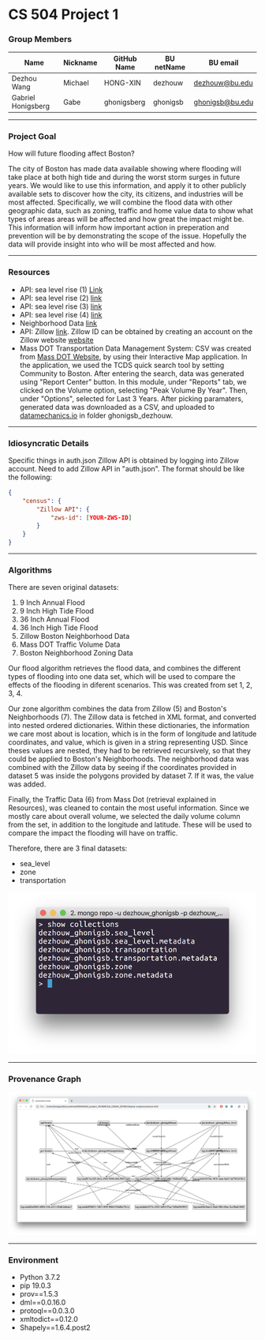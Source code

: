 # CS 504 Project 1
### Group Members
|Name              |Nickname |GitHub Name|BU netName |BU email       |
|------------------|---------|-----------|-----------|---------------|
|Dezhou Wang       |Michael  |HONG-XIN   |dezhouw    |dezhouw@bu.edu |
|Gabriel Honigsberg|Gabe     |ghonigsberg|ghonigsb   |ghonigsb@bu.edu|

---

### Project Goal
How  will future flooding affect Boston?

The city of Boston has made data available showing where flooding will take place at both high tide and during the worst storm surges in future years. We would like to use this information, and apply it to other publicly available sets to discover how the city, its citizens, and industries will be most affected. Specifically, we will combine the flood data with other geographic data, such as zoning, traffic and home value data to show what types of areas areas will be affected and how great the impact might be. This information will inform how important action in preperation and prevention will be by demonstrating the scope of the issue. Hopefully the data will provide insight into who will be most affected and how. 

---

### Resources
* API: sea level rise (1) [Link](http://bostonopendata-boston.opendata.arcgis.com/datasets/9inch-sea-level-rise-1pct-annual-flood?geometry=-71.151%2C42.334%2C-70.931%2C42.379&selectedAttribute=Shape__Area)
* API: sea level rise (2) [link](http://bostonopendata-boston.opendata.arcgis.com/datasets/9inch-sea-level-rise-high-tide)
* API: sea level rise (3) [link](http://bostonopendata-boston.opendata.arcgis.com/datasets/74692fe1b9b24f3c9419cd61b87e4e3b_3)
* API: sea level rise (4) [link](http://bostonopendata-boston.opendata.arcgis.com/datasets/74692fe1b9b24f3c9419cd61b87e4e3b_5)
* Neighborhood Data [link](http://bostonopendata-boston.opendata.arcgis.com/datasets/3525b0ee6e6b427f9aab5d0a1d0a1a28_0)
* API: Zillow [link](https://www.zillow.com/webservice/GetRegionChildren.htm?zws-id=[ZWS-ID]&state=ma&city=boston&childtype=neighborhood). Zillow ID can be obtained by creating an account on the Zillow website [website](https://www.zillow.com/howto/api/APIOverview.htm)
* Mass DOT Transportation Data Management System: CSV was created from [Mass DOT Website](http://mass.gov/traffic-volume-and-classification), by using their Interactive Map application. In the application, we used the TCDS quick search tool by setting Community to Boston. After entering the search, data was generated using "Report Center" button. In this module, under "Reports" tab, we clicked on the Volume option, selecting "Peak Volume By Year". Then, under "Options", selected for Last 3 Years. After picking paramaters, generated data was downloaded as a CSV, and uploaded to [datamechanics.io](http://datamechanics.io) in folder ghonigsb_dezhouw.

---

### Idiosyncratic Details
Specific things in auth.json
Zillow API is obtained by logging into Zillow account.
Need to add Zillow API in "auth.json".
The format should be like the following:
```json
{
	"census": {
		"Zillow API": {
			"zws-id": [YOUR-ZWS-ID]
		}
	}
}
```

---

### Algorithms
There are seven original datasets:
1. 9 Inch Annual Flood
2. 9 Inch High Tide Flood
3. 36 Inch Annual Flood
4. 36 Inch High Tide Flood
5. Zillow Boston Neighborhood Data
6. Mass DOT Traffic Volume Data
7. Boston Neighborhood Zoning Data

Our flood algorithm retrieves the flood data, and combines the different types of flooding into one data set, which will be used to compare the effects of the flooding in diferent scenarios. This was created from set 1, 2, 3, 4.

Our zone algorithm combines the data from Zillow (5) and Boston's Neighborhoods (7). The Zillow data is fetched in XML format, and converted into nested ordered dictionaries. Within these dictionaries, the information we care most about is location, which is in the form of longitude and latitude coordinates, and value, which is given in a string representing USD. Since theses values are nested, they had to be retrieved recursively, so that they could be applied to Boston's Neighborhoods. The neighborhood data was combined with the Zillow data by seeing if the coordinates provided in dataset 5 was inside the polygons provided by dataset 7. If it was, the value was added.

Finally, the Traffic Data (6) from Mass Dot (retrieval explained in Resources), was cleaned to contain the most useful information. Since we mostly care about overall volume, we selected the daily volume column from the set, in addition to the longitude and latitude. These will be used to compare the impact the flooding will have on traffic.

Therefore, there are 3 final datasets:
* sea_level
* zone
* transportation

![datasets](./resources/images/datasets.png)

---

### Provenance Graph

![provenance](./resources/images/provenance.png)

---

### Environment
* Python 3.7.2
* pip 19.0.3
* prov==1.5.3
* dml==0.0.16.0
* protoql==0.0.3.0
* xmltodict==0.12.0
* Shapely==1.6.4.post2
